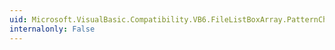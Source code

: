 ```yaml
---
uid: Microsoft.VisualBasic.Compatibility.VB6.FileListBoxArray.PatternChange
internalonly: False
---
```


